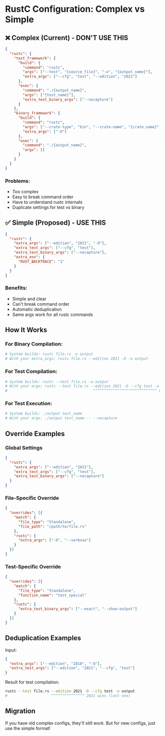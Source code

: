 # RustC Configuration: Complex vs Simple

## ❌ Complex (Current) - DON'T USE THIS

```json
{
  "rustc": {
    "test_framework": {
      "build": {
        "command": "rustc",
        "args": ["--test", "{source_file}", "-o", "{output_name}"],
        "extra_args": ["--cfg", "test", "--edition", "2021"]
      },
      "exec": {
        "command": "./{output_name}",
        "args": ["{test_name}"],
        "extra_test_binary_args": ["--nocapture"]
      }
    },
    "binary_framework": {
      "build": {
        "command": "rustc",
        "args": ["--crate-type", "bin", "--crate-name", "{crate_name}", "{source_file}", "-o", "{output_name}"],
        "extra_args": ["-O"]
      },
      "exec": {
        "command": "./{output_name}",
        "args": []
      }
    }
  }
}
```

### Problems:
- Too complex
- Easy to break command order
- Have to understand rustc internals
- Duplicate settings for test vs binary

## ✅ Simple (Proposed) - USE THIS

```json
{
  "rustc": {
    "extra_args": ["--edition", "2021", "-O"],
    "extra_test_args": ["--cfg", "test"],
    "extra_test_binary_args": ["--nocapture"],
    "extra_env": {
      "RUST_BACKTRACE": "1"
    }
  }
}
```

### Benefits:
- Simple and clear
- Can't break command order
- Automatic deduplication
- Same args work for all rustc commands

## How It Works

### For Binary Compilation:
```bash
# System builds: rustc file.rs -o output
# With your extra_args: rustc file.rs --edition 2021 -O -o output
```

### For Test Compilation:
```bash
# System builds: rustc --test file.rs -o output
# With your args: rustc --test file.rs --edition 2021 -O --cfg test -o output
#                                       ^^^^^^^^^^^^^^^^^^^^^^^^^^^^^ merged & deduped
```

### For Test Execution:
```bash
# System builds: ./output test_name
# With your args: ./output test_name -- --nocapture
```

## Override Examples

### Global Settings
```json
{
  "rustc": {
    "extra_args": ["--edition", "2021"],
    "extra_test_args": ["--cfg", "test"],
    "extra_test_binary_args": ["--nocapture"]
  }
}
```

### File-Specific Override
```json
{
  "overrides": [{
    "match": {
      "file_type": "Standalone",
      "file_path": "/path/to/file.rs"
    },
    "rustc": {
      "extra_args": ["-O", "--verbose"]
    }
  }]
}
```

### Test-Specific Override
```json
{
  "overrides": [{
    "match": {
      "file_type": "Standalone",
      "function_name": "test_special"
    },
    "rustc": {
      "extra_test_binary_args": ["--exact", "--show-output"]
    }
  }]
}
```

## Deduplication Examples

Input:
```json
{
  "extra_args": ["--edition", "2018", "-O"],
  "extra_test_args": ["--edition", "2021", "--cfg", "test"]
}
```

Result for test compilation:
```bash
rustc --test file.rs --edition 2021 -O --cfg test -o output
#                    ^^^^^^^^^^^^^^^ 2021 wins (last one)
```

## Migration

If you have old complex configs, they'll still work. But for new configs, just use the simple format!